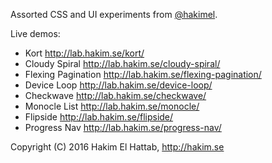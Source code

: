 Assorted CSS and UI experiments from [@hakimel](http://twitter.com/hakimel).

Live demos:
- Kort http://lab.hakim.se/kort/
- Cloudy Spiral http://lab.hakim.se/cloudy-spiral/
- Flexing Pagination http://lab.hakim.se/flexing-pagination/
- Device Loop http://lab.hakim.se/device-loop/
- Checkwave http://lab.hakim.se/checkwave/
- Monocle List http://lab.hakim.se/monocle/
- Flipside http://lab.hakim.se/flipside/
- Progress Nav http://lab.hakim.se/progress-nav/

Copyright (C) 2016 Hakim El Hattab, http://hakim.se
